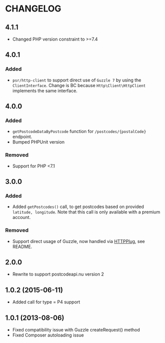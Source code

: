 # CHANGELOG

## 4.1.1

* Changed PHP version constraint to >=7.4

## 4.0.1

### Added

* `psr/http-client` to support direct use of `Guzzle 7` by using the `ClientInterface`. 
Change is BC because `Http\Client\HttpClient` implements the same interface. 

## 4.0.0

### Added

* `getPostcodeDataByPostcode` function for `/postcodes/{postalCode}` endpoint.
* Bumped PHPUnit version

### Removed

* Support for PHP <7.1

## 3.0.0

### Added

* Added `getPostcodes()` call, to get postcodes based on provided `latitude, longitude`. Note that this call is only available with a premium account.

### Removed

* Support direct usage of Guzzle, now handled via [HTTPPlug](http://httplug.io/), see README.

## 2.0.0

* Rewrite to support postcodeapi.nu version 2

## 1.0.2 (2015-06-11)

* Added call for type = P4 support

## 1.0.1 (2013-08-06)

* Fixed compatibility issue with Guzzle createRequest() method
* Fixed Composer autoloading issue
